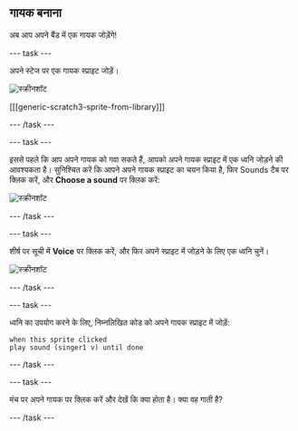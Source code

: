 ## गायक बनाना

अब आप अपने बैंड में एक गायक जोड़ेंगे!

\--- task \---

अपने स्टेज पर एक गायक स्प्राइट जोड़ें।

![स्क्रीनशॉट](images/band-singer-mic.png)

[[[generic-scratch3-sprite-from-library]]]

\--- /task \---

\--- task \---

इससे पहले कि आप अपने गायक को गवा सकते हैं, आपको अपने गायक स्प्राइट में एक ध्वनि जोड़ने की आवश्यकता है। सुनिश्चित करें कि आपने अपने गायक स्प्राइट का चयन किया है, फिर Sounds टैब पर क्लिक करें, और **Choose a sound** पर क्लिक करें:

![स्क्रीनशॉट](images/band-import-sound-annotated.png)

\--- /task \---

\--- task \---

शीर्ष पर सूची में **Voice** पर क्लिक करें, और फिर अपने स्प्राइट में जोड़ने के लिए एक ध्वनि चुनें।

![स्क्रीनशॉट](images/band-choose-sound.png)

\--- /task \---

\--- task \---

ध्वनि का उपयोग करने के लिए, निम्नलिखित कोड को अपने गायक स्प्राइट में जोड़ें:

```blocks3
when this sprite clicked
play sound (singer1 v) until done
```

\--- /task \---

\--- task \---

मंच पर अपने गायक पर क्लिक करें और देखें कि क्या होता है। क्या वह गाती है?

\--- /task \---